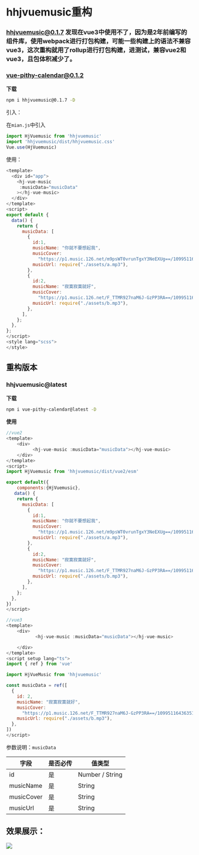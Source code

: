 # hhjvuemusic重构

### hhjvuemusic@0.1.7 发现在vue3中使用不了，因为是2年前编写的组件库，使用webpack进行打包构建，可能一些构建上的语法不兼容vue3，这次重构就用了rollup进行打包构建，进测试，兼容vue2和vue3，且包体积减少了。


### vue-pithy-calendar@0.1.2

**下载**

```bash
npm i hhjvuemusic@0.1.7 -D
```

引入：

在`mian.js`中引入

```js
import HjVuemusic from 'hhjvuemusic'
import 'hhjvuemusic/dist/hhjvuemusic.css'
Vue.use(HjVuemusic)
```

使用：

```js
<template>
  <div id="app">
    <hj-vue-music
     :musicData="musicData"
    ></hj-vue-music>
  </div>
</template>
<script>
export default {
  data() {
    return {
      musicData: [
        {
          id:1,
          musicName: "你就不要想起我",
          musicCover:
            "https://p1.music.126.net/m9psWT0vrunTgxY3NeEXUg==/109951164694992804.jpg",
          musicUrl: require("./assets/a.mp3"),
        },
        {
          id:2,
          musicName: "寂寞寂寞就好",
          musicCover:
            "https://p1.music.126.net/F_TTMR927naM6J-GzPP3RA==/109951164363518103.jpg",
          musicUrl: require("./assets/b.mp3"),
        },
      ],
    };
  },
};
</script>
<style lang="scss">
</style>

```

## 重构版本
### hhjvuemusic@latest

**下载**

```bash
npm i vue-pithy-calendar@latest -D
```

**使用**
```js
//vue2
<template>
    <div>
          <hj-vue-music :musicData="musicData"></hj-vue-music>
    </div>
</template>
<script>
import HjVuemusic from 'hhjvuemusic/dist/vue2/esm'

export default({
    components:{HjVuemusic},
   data() {
    return {
      musicData: [
        {
          id:1,
          musicName: "你就不要想起我",
          musicCover:
            "https://p1.music.126.net/m9psWT0vrunTgxY3NeEXUg==/109951164694992804.jpg",
          musicUrl: require("./assets/a.mp3"),
        },
        {
          id:2,
          musicName: "寂寞寂寞就好",
          musicCover:
            "https://p1.music.126.net/F_TTMR927naM6J-GzPP3RA==/109951164363518103.jpg",
          musicUrl: require("./assets/b.mp3"),
        },
      ],
    };
  },
})
</script>
```
```js
//vue3
<template>
    <div>
           <hj-vue-music :musicData="musicData"></hj-vue-music>

    </div>
</template>
<script setup lang="ts">
import { ref } from 'vue'

import HjVueMusic from 'hhjvuemusic'

const musicData = ref([
  {
    id: 2,
    musicName: "寂寞寂寞就好",
    musicCover:
      "https://p1.music.126.net/F_TTMR927naM6J-GzPP3RA==/109951164363518103.jpg",
    musicUrl: require("./assets/b.mp3"),
  },
])
</script>
```

参数说明：`musicData`

| 字段       | 是否必传 | 值类型          |
| ---------- | -------- | --------------- |
| id         | 是       | Number / String |
| musicName  | 是       | String          |
| musicCover | 是       | String          |
| musicUrl   | 是       | String          |

## 效果展示：

![](https://i.loli.net/2021/05/07/AUBNHwbIfZjVMXu.png)